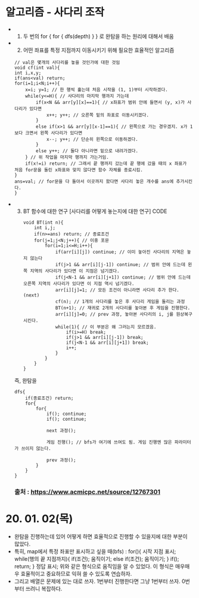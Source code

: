 # 알고리즘 - 사다리 조작
 - 1. 두 번의 for { for { dfs(depth) } } 로 완탐을 하는 원리에 대해서 배움
 - 2. 어떤 좌표를 특정 지점까지 이동시키기 위해 필요한 효율적인 알고리즘
    ```
    // val은 몇개의 사다리를 놓을 것인가에 대한 것임
    void cf(int val){
	int i,x,y;
	if(ans<val) return;
	for(i=1;i<N;i++){
		x=i; y=1; // 한 행씩 훑는데 처음 시작을 (1, 1)부터 시작하겠다.
		while(y<=H){ // 사다리의 마지막 행까지 가는데
			if(x<N && arr[y][x]==1){ // x좌표가 범위 안에 들면서 (y, x)가 사다리가 있다면
				x++; y++; // 오른쪽 밑의 좌표로 이동시키겠다.
			}
			else if(x>1 && arr[y][x-1]==1){ // 왼쪽으로 가는 경우겠지. x가 1보다 크면서 왼쪽 사다리가 있다면
				x--; y++; // 단순히 왼쪽으로 이동하겠다.
			}
			else y++; // 둘다 아니라면 밑으로 내려가겠다.
		} // 위 작업을 마지막 행까지 가는거임.
		if(x!=i) return; // 그래서 끝 행까지 갔는데 끝 행에 갔을 때의 x 좌표가 처음 for문을 돌린 x좌표와 맞지 않다면 함수 자체를 종료시킴.
	}
	ans=val; // for문을 다 돌아서 이곳까지 왔다면 사다리 놓은 개수를 ans에 추가시킨다.
    }
    ```

 - 3. BT 함수에 대한 연구 [사다리를 어떻게 놓는지에 대한 연구]
        CODE
        ```
        void BT(int n){
            int i,j;
            if(n>=ans) return; // 종료조건
            for(j=1;j<N;j++){ // 이중 포문
                for(i=1;i<=H;i++){
                    if(arr[i][j]) continue; // 이미 놓아진 사다리의 지역은 놓지 않는다
                    if(j>1 && arr[i][j-1]) continue; // 범위 안에 드는데 왼쪽 지역의 사다리가 있다면 이 지점은 넘기겠다.
                    if(j<N-1 && arr[i][j+1]) continue; // 범위 안에 드는데 오른쪽 지역의 사다리가 있다면 이 지점 역시 넘기겠다.
                    arr[i][j]=1; // 모든 조건이 아니라면 사다리 추가 한다. (next)
                    cf(n); // 1개의 사다리를 놓은 후 사다리 게임을 돌리는 과정
                    BT(n+1); // 재귀로 2개의 사다리를 놓아본 후 게임을 진행한다.
                    arr[i][j]=0; // prev 과정, 놓아본 사다리의 i, j를 원상복구 시킨다.
                    while(1){ // 이 부분은 왜 그러는지 모르겠음.
                        if(i>=H) break;
                        if(j>1 && arr[i][j-1]) break;
                        if(j<N-1 && arr[i][j+1]) break;
                        i++;
                    }
                }
            }
        }
        ```
    즉, 완탐을
    ``` 
    dfs{
        if(종료조건) return;
        for{
            for{
                if(); continue;
                if(); continue;

                next 과정();

                게임 진행(); // bfs가 여기에 쓰여도 됨. 게임 진행엔 많은 파라미터가 쓰이지 않는다.
                
                prev 과정();
            }
        }
    }
    ```
    ### 출처 : https://www.acmicpc.net/source/12767301
    
# 20. 01. 02(목)
 - 완탐을 진행하는데 있어 어떻게 하면 효율적으로 진행할 수 있을지에 대한 부분이 많았다.
 - 특히, map에서 특정 좌표만 표시하고 싶을 때(bfs)
    : for(){
        시작 지점 표시;
        while(행의 끝 지점까지){
            if(조건);
                움직이기;
            else if(조건);
                움직이기;
        }
        if(); return;
    }
    정답 표시;
    위와 같은 형식으로 움직임을 알 수 있었다.
    이 형식은 매우매우 효율적이고 중요하므로 익혀 쓸 수 있도록 연습하자.
- 그리고 배열은 문제에 있는 대로 쓰자. 1번부터 진행한다면 그냥 1번부터 쓰자. 0번부터 쓰려니 복잡하다.


    